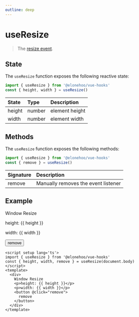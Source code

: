 ```yaml
---
outline: deep
---
```


<script setup lang='ts'>
import {useResize} from '@elonehoo/vue-hooks'
const { height, width, remove } = useResize(document.body)
</script>

# useResize

> The [resize event](https://developer.mozilla.org/en-US/docs/Web/API/Window/resize_event).
## State

The `useResize` function exposes the following reactive state:

```typescript
import { useResize } from '@elonehoo/vue-hooks'
const { height, width } = useResize()
```

| State |	Type | Description |
|:-------|:------|:-------------|
| height | number | element height |
| width |	number | element width |

## Methods

The `useResize` function exposes the following methods:

```typescript
import { useResize } from '@elonehoo/vue-hooks'
const { remove } = useResize()
```

| Signature |	Description |
|:-------|:------|
| remove | Manually removes the event listener |

## Example

<div>
  Window Resize
  <p>height: {{ height }}</p>
  <p>width: {{ width }}</p>
  <button @click='remove'>remove</button>
</div>

```vue
<script setup lang='ts'>
import { useResize } from '@elonehoo/vue-hooks'
const { height, width, remove } = useResize(document.body)
</script>
<template>
  <div>
    Window Resize
    <p>height: {{ height }}</p>
    <p>width: {{ width }}</p>
    <button @click="remove">
      remove
    </button>
  </div>
</template>
```
